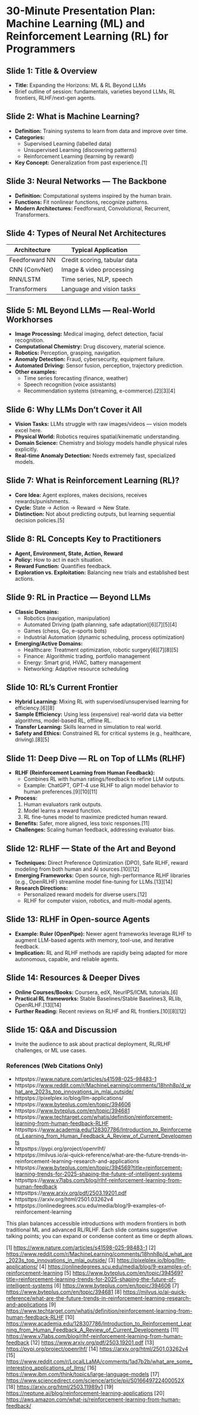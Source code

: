 # 30-Minute Presentation Plan: Machine Learning (ML) and Reinforcement Learning (RL) for Programmers

## Slide 1: Title & Overview
- **Title:** Expanding the Horizons: ML & RL Beyond LLMs
- Brief outline of session: fundamentals, varieties beyond LLMs, RL frontiers, RLHF/next-gen agents.

## Slide 2: What is Machine Learning?
- **Definition:** Training systems to learn from data and improve over time.
- **Categories:**
  - Supervised Learning (labelled data)
  - Unsupervised Learning (discovering patterns)
  - Reinforcement Learning (learning by reward)
- **Key Concept:** Generalization from past experience.[1]

## Slide 3: Neural Networks — The Backbone
- **Definition:** Computational systems inspired by the human brain.
- **Functions:** Fit nonlinear functions, recognize patterns.
- **Modern Architectures:** Feedforward, Convolutional, Recurrent, Transformers.

## Slide 4: Types of Neural Net Architectures
| Architecture      | Typical Application           |
|-------------------|------------------------------|
| Feedforward NN    | Credit scoring, tabular data |
| CNN (ConvNet)     | Image & video processing     |
| RNN/LSTM          | Time series, NLP, speech     |
| Transformers      | Language and vision tasks    |

## Slide 5: ML Beyond LLMs — Real-World Workhorses
- **Image Processing:** Medical imaging, defect detection, facial recognition.
- **Computational Chemistry:** Drug discovery, material science.
- **Robotics:** Perception, grasping, navigation.
- **Anomaly Detection:** Fraud, cybersecurity, equipment failure.
- **Automated Driving:** Sensor fusion, perception, trajectory prediction.
- **Other examples:**
  - Time series forecasting (finance, weather)
  - Speech recognition (voice assistants)
  - Recommendation systems (streaming, e-commerce).[2][3][4]

## Slide 6: Why LLMs Don’t Cover it All
- **Vision Tasks:** LLMs struggle with raw images/videos — vision models excel here.
- **Physical World:** Robotics requires spatial/kinematic understanding.
- **Domain Science:** Chemistry and biology models handle physical rules explicitly.
- **Real-time Anomaly Detection:** Needs extremely fast, specialized models.

## Slide 7: What is Reinforcement Learning (RL)?
- **Core Idea:** Agent explores, makes decisions, receives rewards/punishments.
- **Cycle:** State → Action → Reward → New State.
- **Distinction:** Not about predicting outputs, but learning sequential decision policies.[5]

## Slide 8: RL Concepts Key to Practitioners
- **Agent, Environment, State, Action, Reward**
- **Policy:** How to act in each situation.
- **Reward Function:** Quantifies feedback.
- **Exploration vs. Exploitation:** Balancing new trials and established best actions.

## Slide 9: RL in Practice — Beyond LLMs
- **Classic Domains:**
  - Robotics (navigation, manipulation)
  - Automated Driving (path planning, safe adaptation)[6][7][5][4]
  - Games (chess, Go, e-sports bots)
  - Industrial Automation (dynamic scheduling, process optimization)
- **Emerging/Active Domains:**
  - Healthcare: Treatment optimization, robotic surgery[6][7][8][5]
  - Finance: Algorithmic trading, portfolio management
  - Energy: Smart grid, HVAC, battery management
  - Networking: Adaptive resource scheduling

## Slide 10: RL’s Current Frontier
- **Hybrid Learning:** Mixing RL with supervised/unsupervised learning for efficiency.[6][8]
- **Sample Efficiency:** Using less (expensive) real-world data via better algorithms, model-based RL, offline RL.
- **Transfer Learning:** Skills learned in simulation to real world.
- **Safety and Ethics:** Constrained RL for critical systems (e.g., healthcare, driving).[8][5]

## Slide 11: Deep Dive — RL on Top of LLMs (RLHF)
- **RLHF (Reinforcement Learning from Human Feedback):**
  - Combines RL with human ratings/feedback to refine LLM outputs.
  - Example: ChatGPT, GPT-4 use RLHF to align model behavior to human preferences.[9][10][11]
- **Process:**
  1. Human evaluators rank outputs.
  2. Model learns a reward function.
  3. RL fine-tunes model to maximize predicted human reward.
- **Benefits:** Safer, more aligned, less toxic responses.[11]
- **Challenges:** Scaling human feedback, addressing evaluator bias.

## Slide 12: RLHF — State of the Art and Beyond
- **Techniques:** Direct Preference Optimization (DPO), Safe RLHF, reward modeling from both human and AI sources.[10][12]
- **Emerging Frameworks:** Open source, high-performance RLHF libraries (e.g., OpenRLHF) streamline model fine-tuning for LLMs.[13][14]
- **Research Directions:**
  - Personalized reward models for diverse users.[12]
  - RLHF for computer vision, robotics, and multi-modal agents.

## Slide 13: RLHF in Open-source Agents
- **Example: Ruler (OpenPipe):** Newer agent frameworks leverage RLHF to augment LLM-based agents with memory, tool-use, and iterative feedback.
- **Implication:** RL and RLHF methods are rapidly being adapted for more autonomous, capable, and reliable agents.

## Slide 14: Resources & Deeper Dives
- **Online Courses/Books:** Coursera, edX, NeurIPS/ICML tutorials.[6]
- **Practical RL frameworks:** Stable Baselines/Stable Baselines3, RLlib, OpenRLHF.[13][14]
- **Further Reading:** Recent reviews on RLHF and RL frontiers.[10][8][12]

## Slide 15: Q&A and Discussion
- Invite the audience to ask about practical deployment, RL/RLHF challenges, or ML use cases.

### References (Web Citations Only)
-  httpstps://www.nature.com/articles/s41598-025-98483-1
-  httpstps://www.reddit.com/r/MachineLearning/comments/18hnh8p/d_what_are_2023s_top_innovations_in_mlai_outside/
-  httpstps://pixelplex.io/blog/llm-applications/
-  httpstps://www.byteplus.com/en/topic/394606
-  httpstps://www.byteplus.com/en/topic/394681
-  httpstps://www.techtarget.com/whatis/definition/reinforcement-learning-from-human-feedback-RLHF
-  httpsttps://www.academia.edu/128307786/Introduction_to_Reinforcement_Learning_from_Human_Feedback_A_Review_of_Current_Developments
-  httpsttps://pypi.org/project/openrlhf/
-  httpstps://milvus.io/ai-quick-reference/what-are-the-future-trends-in-reinforcement-learning-research-and-applications
-  httpstps://www.byteplus.com/en/topic/394569?title=reinforcement-learning-trends-for-2025-shaping-the-future-of-intelligent-systems
-  httpsttps://www.v7labs.com/blog/rlhf-reinforcement-learning-from-human-feedback
-  httpsttps://www.arxiv.org/pdf/2503.19201.pdf
-  httpsttps://arxiv.org/html/2501.03262v4
-  httpstps://onlinedegrees.scu.edu/media/blog/9-examples-of-reinforcement-learning

This plan balances accessible introductions with modern frontiers in both traditional ML and advanced RL/RLHF. Each slide contains suggestive talking points; you can expand or condense content as time or depth allows.

[1] https://www.nature.com/articles/s41598-025-98483-1
[2] https://www.reddit.com/r/MachineLearning/comments/18hnh8p/d_what_are_2023s_top_innovations_in_mlai_outside/
[3] https://pixelplex.io/blog/llm-applications/
[4] https://onlinedegrees.scu.edu/media/blog/9-examples-of-reinforcement-learning
[5] https://www.byteplus.com/en/topic/394569?title=reinforcement-learning-trends-for-2025-shaping-the-future-of-intelligent-systems
[6] https://www.byteplus.com/en/topic/394606
[7] https://www.byteplus.com/en/topic/394681
[8] https://milvus.io/ai-quick-reference/what-are-the-future-trends-in-reinforcement-learning-research-and-applications
[9] https://www.techtarget.com/whatis/definition/reinforcement-learning-from-human-feedback-RLHF
[10] https://www.academia.edu/128307786/Introduction_to_Reinforcement_Learning_from_Human_Feedback_A_Review_of_Current_Developments
[11] https://www.v7labs.com/blog/rlhf-reinforcement-learning-from-human-feedback
[12] https://www.arxiv.org/pdf/2503.19201.pdf
[13] https://pypi.org/project/openrlhf/
[14] https://arxiv.org/html/2501.03262v4
[15] https://www.reddit.com/r/LocalLLaMA/comments/1ad7b2b/what_are_some_interesting_applications_of_llms/
[16] https://www.ibm.com/think/topics/large-language-models
[17] https://www.sciencedirect.com/science/article/pii/S016649722400052X
[18] https://arxiv.org/html/2503.11989v1
[19] https://neptune.ai/blog/reinforcement-learning-applications
[20] https://aws.amazon.com/what-is/reinforcement-learning-from-human-feedback/
